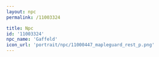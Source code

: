 ```yaml
---
layout: npc
permalink: /11003324

title: Npc
id: '11003324'
npc_name: 'Gaffeld'
icon_url: 'portrait/npc/11000447_mapleguard_rest_p.png'
---
```

